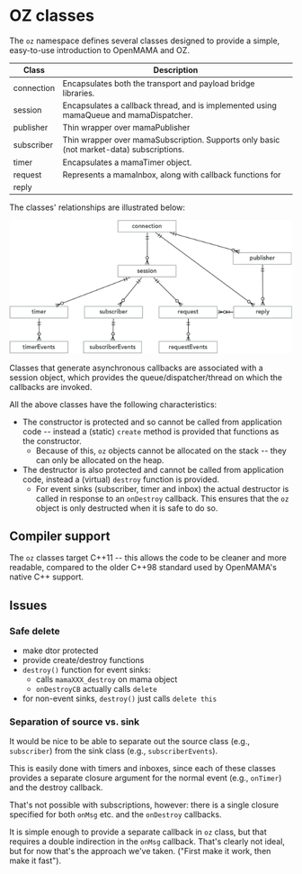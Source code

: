 # OZ classes
The `oz` namespace defines several classes designed to provide a simple, easy-to-use introduction to OpenMAMA and OZ.

Class | Description
----- | -------------
connection | Encapsulates both the transport and payload bridge libraries.
session | Encapsulates a callback thread, and is implemented using mamaQueue and mamaDispatcher.
publisher | Thin wrapper over mamaPublisher
subscriber | Thin wrapper over mamaSubscription.  Supports only basic (not market-data) subscriptions.
timer | Encapsulates a mamaTimer object.
request | Represents a mamaInbox, along with callback functions for 
reply | 

The classes' relationships are illustrated below:<br>

![](ozimpl.png)

Classes that generate asynchronous callbacks are associated with a session object, which provides the queue/dispatcher/thread on which the callbacks are invoked.

  


All the above classes have the following characteristics:

- The constructor is protected and so cannot be called from application code -- instead a (static) `create` method is provided that functions as the constructor.
  - Because of this, `oz` objects cannot be allocated on the stack -- they can only be allocated on the heap.
- The destructor is also protected and cannot be called from application code, instead a (virtual) `destroy` function is provided.
  - For event sinks (subscriber, timer and inbox) the actual destructor is called in response to an `onDestroy` callback.  This ensures that the `oz` object is only destructed when it is safe to do so.


## Compiler support
The `oz` classes target C++11 -- this allows the code to be cleaner and more readable, compared to the older C++98 standard used by OpenMAMA's native C++ support.



## Issues

### Safe delete

- make dtor protected
- provide create/destroy functions
- `destroy()` function for event sinks:
  - calls `mamaXXX_destroy` on mama object
  - `onDestroyCB` actually calls `delete`
- for non-event sinks, `destroy()` just calls `delete this`

### Separation of source vs. sink
It would be nice to be able to separate out the source class (e.g., `subscriber`) from the sink class (e.g., `subscriberEvents`).  

This is easily done with timers and inboxes, since each of these classes provides a separate closure argument for the normal event (e.g., `onTimer`) and the destroy callback.

That's not possible with subscriptions, however: there is a single closure specified for both `onMsg` etc. and the `onDestroy` callbacks.

It is simple enough to provide a separate callback in `oz` class, but that requires a double indirection in the `onMsg` callback.  That's clearly not ideal, but for now that's the approach we've taken.  ("First make it work, then make it fast").


